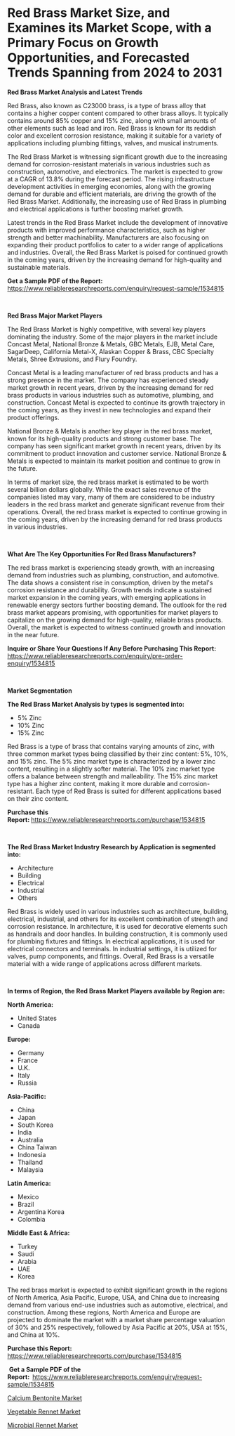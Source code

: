 <p><h1>Red Brass Market Size, and Examines its Market Scope, with a Primary Focus on Growth Opportunities, and Forecasted Trends Spanning from 2024 to 2031</h1></p><p><strong>Red Brass Market Analysis and Latest Trends</strong></p>
<p><p>Red Brass, also known as C23000 brass, is a type of brass alloy that contains a higher copper content compared to other brass alloys. It typically contains around 85% copper and 15% zinc, along with small amounts of other elements such as lead and iron. Red Brass is known for its reddish color and excellent corrosion resistance, making it suitable for a variety of applications including plumbing fittings, valves, and musical instruments.</p><p>The Red Brass Market is witnessing significant growth due to the increasing demand for corrosion-resistant materials in various industries such as construction, automotive, and electronics. The market is expected to grow at a CAGR of 13.8% during the forecast period. The rising infrastructure development activities in emerging economies, along with the growing demand for durable and efficient materials, are driving the growth of the Red Brass Market. Additionally, the increasing use of Red Brass in plumbing and electrical applications is further boosting market growth.</p><p>Latest trends in the Red Brass Market include the development of innovative products with improved performance characteristics, such as higher strength and better machinability. Manufacturers are also focusing on expanding their product portfolios to cater to a wider range of applications and industries. Overall, the Red Brass Market is poised for continued growth in the coming years, driven by the increasing demand for high-quality and sustainable materials.</p></p>
<p><strong>Get a Sample PDF of the Report:&nbsp;</strong> <a href="https://www.reliableresearchreports.com/enquiry/request-sample/1534815">https://www.reliableresearchreports.com/enquiry/request-sample/1534815</a></p>
<p>&nbsp;</p>
<p><strong>Red Brass Major Market Players</strong></p>
<p><p>The Red Brass Market is highly competitive, with several key players dominating the industry. Some of the major players in the market include Concast Metal, National Bronze & Metals, GBC Metals, EJB, Metal Care, SagarDeep, California Metal-X, Alaskan Copper & Brass, CBC Specialty Metals, Shree Extrusions, and Flury Foundry.</p><p>Concast Metal is a leading manufacturer of red brass products and has a strong presence in the market. The company has experienced steady market growth in recent years, driven by the increasing demand for red brass products in various industries such as automotive, plumbing, and construction. Concast Metal is expected to continue its growth trajectory in the coming years, as they invest in new technologies and expand their product offerings.</p><p>National Bronze & Metals is another key player in the red brass market, known for its high-quality products and strong customer base. The company has seen significant market growth in recent years, driven by its commitment to product innovation and customer service. National Bronze & Metals is expected to maintain its market position and continue to grow in the future.</p><p>In terms of market size, the red brass market is estimated to be worth several billion dollars globally. While the exact sales revenue of the companies listed may vary, many of them are considered to be industry leaders in the red brass market and generate significant revenue from their operations. Overall, the red brass market is expected to continue growing in the coming years, driven by the increasing demand for red brass products in various industries.</p></p>
<p>&nbsp;</p>
<p><strong>What Are The Key Opportunities For Red Brass Manufacturers?</strong></p>
<p><p>The red brass market is experiencing steady growth, with an increasing demand from industries such as plumbing, construction, and automotive. The data shows a consistent rise in consumption, driven by the metal's corrosion resistance and durability. Growth trends indicate a sustained market expansion in the coming years, with emerging applications in renewable energy sectors further boosting demand. The outlook for the red brass market appears promising, with opportunities for market players to capitalize on the growing demand for high-quality, reliable brass products. Overall, the market is expected to witness continued growth and innovation in the near future.</p></p>
<p><strong>Inquire or Share Your Questions If Any Before Purchasing This Report:</strong> <a href="https://www.reliableresearchreports.com/enquiry/pre-order-enquiry/1534815">https://www.reliableresearchreports.com/enquiry/pre-order-enquiry/1534815</a></p>
<p>&nbsp;</p>
<p><strong>Market Segmentation</strong></p>
<p><strong>The Red Brass Market Analysis by types is segmented into:</strong></p>
<p><ul><li>5% Zinc</li><li>10% Zinc</li><li>15% Zinc</li></ul></p>
<p><p>Red Brass is a type of brass that contains varying amounts of zinc, with three common market types being classified by their zinc content: 5%, 10%, and 15% zinc. The 5% zinc market type is characterized by a lower zinc content, resulting in a slightly softer material. The 10% zinc market type offers a balance between strength and malleability. The 15% zinc market type has a higher zinc content, making it more durable and corrosion-resistant. Each type of Red Brass is suited for different applications based on their zinc content.</p></p>
<p><strong>Purchase this Report:&nbsp;</strong><a href="https://www.reliableresearchreports.com/purchase/1534815">https://www.reliableresearchreports.com/purchase/1534815</a></p>
<p>&nbsp;</p>
<p><strong>The Red Brass Market Industry Research by Application is segmented into:</strong></p>
<p><ul><li>Architecture</li><li>Building</li><li>Electrical</li><li>Industrial</li><li>Others</li></ul></p>
<p><p>Red Brass is widely used in various industries such as architecture, building, electrical, industrial, and others for its excellent combination of strength and corrosion resistance. In architecture, it is used for decorative elements such as handrails and door handles. In building construction, it is commonly used for plumbing fixtures and fittings. In electrical applications, it is used for electrical connectors and terminals. In industrial settings, it is utilized for valves, pump components, and fittings. Overall, Red Brass is a versatile material with a wide range of applications across different markets.</p></p>
<p>&nbsp;</p>
<p><strong>In terms of Region, the Red Brass Market Players available by Region are:</strong></p>
<p>
    <p> <strong> North America: </strong>
        <ul>
            <li>United States</li>
            <li>Canada</li>
        </ul>
        </p> 
    <p> <strong> Europe: </strong>
        <ul>
            <li>Germany</li>
            <li>France</li>
            <li>U.K.</li>
            <li>Italy</li>
            <li>Russia</li>
        </ul>
        </p> 
    <p> <strong> Asia-Pacific: </strong>
        <ul>
            <li>China</li>
            <li>Japan</li>
            <li>South Korea</li>
            <li>India</li>
            <li>Australia</li>
            <li>China Taiwan</li>
            <li>Indonesia</li>
            <li>Thailand</li>
            <li>Malaysia</li>
        </ul>
        </p> 
    <p> <strong> Latin America: </strong>
        <ul>
            <li>Mexico</li>
            <li>Brazil</li>
            <li>Argentina Korea</li>
            <li>Colombia</li>
        </ul>
        </p> 
    <p> <strong> Middle East & Africa: </strong>
        <ul>
            <li>Turkey</li>
            <li>Saudi</li>
            <li>Arabia</li>
            <li>UAE</li>
            <li>Korea</li>
        </ul>
    </p>
    </p>
<p><p>The red brass market is expected to exhibit significant growth in the regions of North America, Asia Pacific, Europe, USA, and China due to increasing demand from various end-use industries such as automotive, electrical, and construction. Among these regions, North America and Europe are projected to dominate the market with a market share percentage valuation of 30% and 25% respectively, followed by Asia Pacific at 20%, USA at 15%, and China at 10%.</p></p>
<p><strong>Purchase this Report: </strong><a href="https://www.reliableresearchreports.com/purchase/1534815">https://www.reliableresearchreports.com/purchase/1534815</a></p>
<p>&nbsp;<strong>Get a Sample PDF of the Report:&nbsp;&nbsp;</strong><a href="https://www.reliableresearchreports.com/enquiry/request-sample/1534815">https://www.reliableresearchreports.com/enquiry/request-sample/1534815</a></p>
<p><strong></strong></p>
<p><p><a href="https://github.com/wusalecollins540tpqoz/Market-Research-Report-List-1/blob/main/calcium-bentonite-market.md">Calcium Bentonite Market</a></p><p><a href="https://github.com/pjcfca/Market-Research-Report-List-1/blob/main/vegetable-rennet-market.md">Vegetable Rennet Market</a></p><p><a href="https://github.com/johnbach50/Market-Research-Report-List-2/blob/main/microbial-rennet-market.md">Microbial Rennet Market</a></p></p>